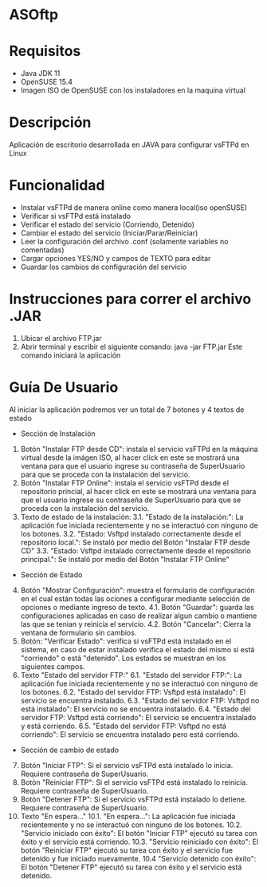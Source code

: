 # ASOftp

# Requisitos
  - Java JDK 11
  - OpenSUSE 15.4
  - Imagen ISO de OpenSUSE con los instaladores en la maquina virtual

# Descripción
  Aplicación de escritorio desarrollada en JAVA para configurar vsFTPd en Linux

# Funcionalidad
  - Instalar vsFTPd de manera online como manera local(iso openSUSE)
  - Verificar si vsFTPd está instalado
  - Verificar el estado del servicio (Corriendo, Detenido)
  - Cambiar el estado del servicio (Iniciar/Parar/Reiniciar)
  - Leer la configuración del archivo .conf (solamente variables no comentadas)
  - Cargar opciones YES/NO y campos de TEXTO para editar
  - Guardar los cambios de configuración del servicio

# Instrucciones para correr el archivo .JAR
  1. Ubicar el archivo FTP.jar
  2. Abrir terminal y escribir el siguiente comando:
     java -jar FTP.jar
     Este comando iniciará la aplicación

# Guía De Usuario
Al iniciar la aplicación podremos ver un total de 7 botones y 4 textos de estado
- Sección de Instalación
1. Botón "Instalar FTP desde CD": instala el servicio vsFTPd en la máquina virtual desde la imágen ISO, al hacer click en este se mostrará una ventana para que el usuario ingrese su contraseña de SuperUsuario para que se proceda con la instalación del servicio.
2. Botón "Instalar FTP Online": instala el servicio vsFTPd desde el repositorio princial, al hacer click en este se mostrará una ventana para que el usuario ingrese su contraseña de SuperUsuario para que se proceda con la instalación del servicio.
3. Texto de estado de la instalación:
   3.1. "Estado de la instalación:": La aplicación fue iniciada recientemente y no se interactuó con ninguno de los botones.
   3.2. "Estado: Vsftpd instalado correctamente desde el repositorio local.": Se instaló por medio del Botón "Instalar FTP desde CD"
   3.3. "Estado: Vsftpd instalado correctamente desde el repositorio principal.": Se instaló por medio del Botón "Instalar FTP Online"

- Sección de Estado
4. Botón "Mostrar Configuración": muestra el formulario de configuración en el cual están todas las ociones a configurar mediante selección de opciones o mediante ingreso de texto.
4.1. Botón "Guardar": guarda las configuraciones aplicadas en caso de realizar algun cambio o mantiene las que se tenian y reinicia el servicio.
4.2. Botón "Cancelar": Cierra la ventana de formulario sin cambios.
5. Botón: "Verificar Estado": verifica si vsFTPd está instalado en el sistema, en caso de estar instalado verifica el estado del mismo si está "corriendo" o está "detenido". Los estados se muestran en los siguientes campos.
6. Texto "Estado del servidor FTP:"
6.1. "Estado del servidor FTP:": La aplicación fue iniciada recientemente y no se interactuó con ninguno de los botones.
6.2. "Estado del servidor FTP: Vsftpd está instalado": El servicio se encuentra instalado.
6.3. "Estado del servidor FTP: Vsftpd no está instalado": El servicio no se encuentra instalado.
6.4. "Estado del servidor FTP: Vsftpd está corriendo": El servicio se encuentra instalado y está corriendo.
6.5. "Estado del servidor FTP: Vsftpd no está corriendo": El servicio se encuentra instalado pero está corriendo.

- Sección de cambio de estado
7. Botón "Iniciar FTP": Si el servicio vsFTPd está instalado lo inicia. Requiere contraseña de SuperUsuario.
8. Botón "Reiniciar FTP": Si el servicio vsFTPd está instalado lo reinicia. Requiere contraseña de SuperUsuario.
9. Botón "Detener FTP": Si el servicio vsFTPd está instalado lo detiene. Requiere contraseña de SuperUsuario.
10. Texto "En espera..."
10.1. "En espera...": La aplicación fue iniciada recientemente y no se interactuó con ninguno de los botones.
10.2. "Servicio iniciado con éxito": El botón "Iniciar FTP" ejecutó su tarea con éxito y el servicio está corriendo.
10.3. "Servicio reiniciado con éxito": El botón "Reiniciar FTP" ejecutó su tarea con éxito y el servicio fue detenido y fue iniciado nuevamente.
10.4 "Servicio detenido con éxito": El botón "Detener FTP" ejecutó su tarea con éxito y el servicio está detenido.
   
